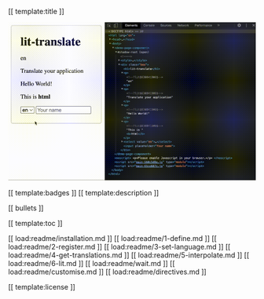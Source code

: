 [[ template:title ]]

<p align="center">
  <a target="_blank" rel="noopener noreferrer" href="https://codepen.io/andreasbm/pen/MWWXPNO?editors=1010">
      <img src="https://raw.githubusercontent.com/andreasbm/lit-translate/master/example.gif" width="650" style="max-width: 100%;">
  </a>
</p>

[[ template:badges ]]
[[ template:description ]]

[[ bullets ]]

[[ template:toc ]]

[[ load:readme/installation.md ]]
[[ load:readme/1-define.md ]]
[[ load:readme/2-register.md ]]
[[ load:readme/3-set-language.md ]]
[[ load:readme/4-get-translations.md ]]
[[ load:readme/5-interpolate.md ]]
[[ load:readme/6-lit.md ]]
[[ load:readme/wait.md ]]
[[ load:readme/customise.md ]]
[[ load:readme/directives.md ]]

[[ template:license ]]